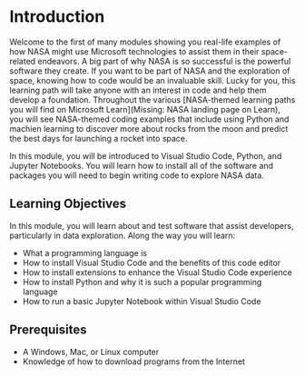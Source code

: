 # Introduction

Welcome to the first of many modules showing you real-life examples of how NASA might use Microsoft technologies to assist them in their space-related endeavors. A big part of why NASA is so successful is the powerful software they create. If you want to be part of NASA and the exploration of space, knowing how to code would be an invaluable skill. Lucky for you, this learning path will take anyone with an interest in code and help them develop a foundation. Throughout the various [NASA-themed learning paths you will find on Microsoft Learn](Missing: NASA landing page on Learn), you will see NASA-themed coding examples that include using Python and machien learning to discover more about rocks from the moon and predict the best days for launching a rocket into space.

In this module, you will be introduced to Visual Studio Code, Python, and Jupyter Notebooks. You will learn how to install all of the software and packages you will need to begin writing code to explore NASA data.

## Learning Objectives

In this module, you will learn about and test software that assist developers, particularly in data exploration. Along the way you will learn:

- What a programming language is
- How to install Visual Studio Code and the benefits of this code editor
- How to install extensions to enhance the Visual Studio Code experience
- How to install Python and why it is such a popular programming language
- How to run a basic Jupyter Notebook within Visual Studio Code

## Prerequisites

- A Windows, Mac, or Linux computer
- Knowledge of how to download programs from the Internet
